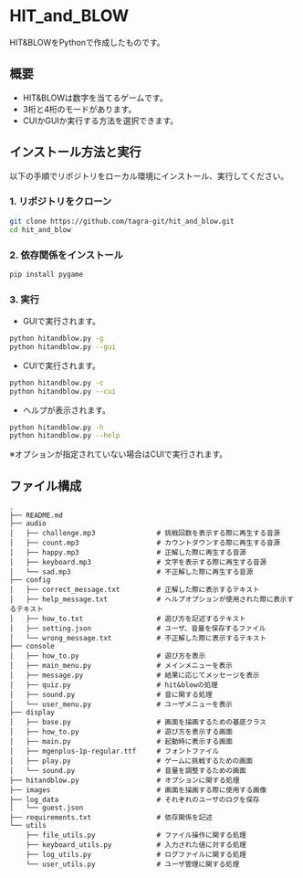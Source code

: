 # HIT_and_BLOW

HIT&BLOWをPythonで作成したものです。

## 概要

- HIT&BLOWは数字を当てるゲームです。
- 3桁と4桁のモードがあります。
- CUIかGUIか実行する方法を選択できます。

## インストール方法と実行

以下の手順でリポジトリをローカル環境にインストール、実行してください。

### 1. リポジトリをクローン
```bash
git clone https://github.com/tagra-git/hit_and_blow.git
cd hit_and_blow
```
### 2. 依存関係をインストール
```bash
pip install pygame
```
### 3. 実行
- GUIで実行されます。
```bash
python hitandblow.py -g
python hitandblow.py --gui
```
- CUIで実行されます。
```bash
python hitandblow.py -c
python hitandblow.py --cui
```
- ヘルプが表示されます。
```bash
python hitandblow.py -h
python hitandblow.py --help
```
※オプションが指定されていない場合はCUIで実行されます。
## ファイル構成
```
.
├── README.md
├── audio
│   ├── challenge.mp3               # 挑戦回数を表示する際に再生する音源
│   ├── count.mp3                   # カウントダウンする際に再生する音源
│   ├── happy.mp3                   # 正解した際に再生する音源
│   ├── keyboard.mp3                # 文字を表示する際に再生する音源
│   └── sad.mp3                     # 不正解した際に再生する音源
├── config
│   ├── correct_message.txt         # 正解した際に表示するテキスト
│   ├── help_message.txt            # ヘルプオプションが使用された際に表示するテキスト
│   ├── how_to.txt                  # 遊び方を記述するテキスト
│   ├── setting.json                # ユーザ、音量を保存するファイル
│   └── wrong_message.txt           # 不正解した際に表示するテキスト
├── console
│   ├── how_to.py                   # 遊び方を表示
│   ├── main_menu.py                # メインメニューを表示
│   ├── message.py                  # 結果に応じてメッセージを表示
│   ├── quiz.py                     # hit&blowの処理
│   ├── sound.py                    # 音に関する処理
│   └── user_menu.py                # ユーザメニューを表示
├── display
│   ├── base.py                     # 画面を描画するための基底クラス
│   ├── how_to.py                   # 遊び方を表示する画面
│   ├── main.py                     # 起動時に表示する画面
│   ├── mgenplus-1p-regular.ttf     # フォントファイル
│   ├── play.py                     # ゲームに挑戦するための画面
│   └── sound.py                    # 音量を調整するための画面
├── hitandblow.py                   # オプションに関する処理
├── images                          # 画面を描画する際に使用する画像
├── log_data                        # それぞれのユーザのログを保存
│   └── guest.json
├── requirements.txt                # 依存関係を記述
└── utils
    ├── file_utils.py               # ファイル操作に関する処理
    ├── keyboard_utils.py           # 入力された値に対する処理
    ├── log_utils.py                # ログファイルに関する処理
    └── user_utils.py               # ユーザ管理に関する処理

```
